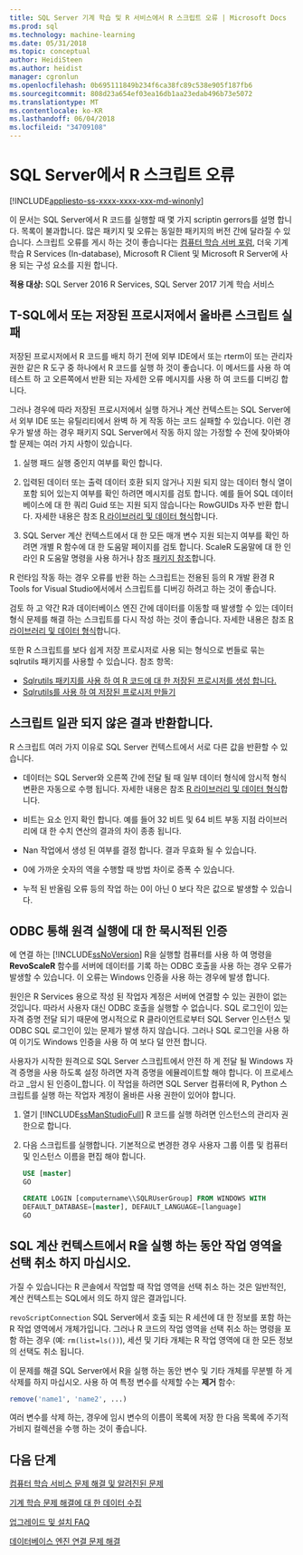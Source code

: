 ```yaml
---
title: SQL Server 기계 학습 및 R 서비스에서 R 스크립트 오류 | Microsoft Docs
ms.prod: sql
ms.technology: machine-learning
ms.date: 05/31/2018
ms.topic: conceptual
author: HeidiSteen
ms.author: heidist
manager: cgronlun
ms.openlocfilehash: 0b695111849b234f6ca38fc89c538e905f187fb6
ms.sourcegitcommit: 808d23a654ef03ea16db1aa23edab496b73e5072
ms.translationtype: MT
ms.contentlocale: ko-KR
ms.lasthandoff: 06/04/2018
ms.locfileid: "34709108"
---
```

# <a name="r-scripting-errors-in-sql-server"></a>SQL Server에서 R 스크립트 오류
[!INCLUDE[appliesto-ss-xxxx-xxxx-xxx-md-winonly](../includes/appliesto-ss-xxxx-xxxx-xxx-md-winonly.md)]

이 문서는 SQL Server에서 R 코드를 실행할 때 몇 가지 scriptin gerrors를 설명 합니다. 목록이 불과합니다. 많은 패키지 및 오류는 동일한 패키지의 버전 간에 달라질 수 있습니다. 스크립트 오류를 게시 하는 것이 좋습니다는 [컴퓨터 학습 서버 포럼](https://social.msdn.microsoft.com/Forums/home?category=MicrosoftR), 더욱 기계 학습 R Services (In-database), Microsoft R Client 및 Microsoft R Server에 사용 되는 구성 요소를 지원 합니다.

**적용 대상:** SQL Server 2016 R Services, SQL Server 2017 기계 학습 서비스


## <a name="valid-script-fails-in-t-sql-or-in-stored-procedures"></a>T-SQL에서 또는 저장된 프로시저에서 올바른 스크립트 실패

저장된 프로시저에서 R 코드를 배치 하기 전에 외부 IDE에서 또는 rterm이 또는 관리자 권한 같은 R 도구 중 하나에서 R 코드를 실행 하 것이 좋습니다. 이 메서드를 사용 하 여 테스트 하 고 오른쪽에서 반환 되는 자세한 오류 메시지를 사용 하 여 코드를 디버깅 합니다.

그러나 경우에 따라 저장된 프로시저에서 실행 하거나 계산 컨텍스트는 SQL Server에서 외부 IDE 또는 유틸리티에서 완벽 하 게 작동 하는 코드 실패할 수 있습니다. 이런 경우가 발생 하는 경우 패키지 SQL Server에서 작동 하지 않는 가정할 수 전에 찾아봐야 할 문제는 여러 가지 사항이 있습니다.

1. 실행 패드 실행 중인지 여부를 확인 합니다.

2. 입력된 데이터 또는 출력 데이터 호환 되지 않거나 지원 되지 않는 데이터 형식 열이 포함 되어 있는지 여부를 확인 하려면 메시지를 검토 합니다. 예를 들어 SQL 데이터베이스에 대 한 쿼리 Guid 또는 지원 되지 않습니다는 RowGUIDs 자주 반환 합니다. 자세한 내용은 참조 [R 라이브러리 및 데이터 형식](r/r-libraries-and-data-types.md)합니다.

3. SQL Server 계산 컨텍스트에서 대 한 모든 매개 변수 지원 되는지 여부를 확인 하려면 개별 R 함수에 대 한 도움말 페이지를 검토 합니다. ScaleR 도움말에 대 한 인라인 R 도움말 명령을 사용 하거나 참조 [패키지 참조](https://docs.microsoft.com/r-server/r-reference/revoscaler/revoscaler)합니다.

R 런타임 작동 하는 경우 오류를 반환 하는 스크립트는 전용된 등의 R 개발 환경 R Tools for Visual Studio에서에서 스크립트를 디버깅 하려고 하는 것이 좋습니다.

검토 하 고 약간 R과 데이터베이스 엔진 간에 데이터를 이동할 때 발생할 수 있는 데이터 형식 문제를 해결 하는 스크립트를 다시 작성 하는 것이 좋습니다. 자세한 내용은 참조 [R 라이브러리 및 데이터 형식](r/r-libraries-and-data-types.md)합니다.

또한 R 스크립트를 보다 쉽게 저장 프로시저로 사용 되는 형식으로 번들로 묶는 sqlrutils 패키지를 사용할 수 있습니다. 참조 항목:
* [Sqlrutils 패키지를 사용 하 여 R 코드에 대 한 저장된 프로시저를 생성 합니다.](r/generating-an-r-stored-procedure-for-r-code-using-the-sqlrutils-package.md)
* [Sqlrutils를 사용 하 여 저장된 프로시저 만들기](r/how-to-create-a-stored-procedure-using-sqlrutils.md)

## <a name="script-returns-inconsistent-results"></a>스크립트 일관 되지 않은 결과 반환합니다.

R 스크립트 여러 가지 이유로 SQL Server 컨텍스트에서 서로 다른 값을 반환할 수 있습니다.

- 데이터는 SQL Server와 오른쪽 간에 전달 될 때 일부 데이터 형식에 암시적 형식 변환은 자동으로 수행 됩니다. 자세한 내용은 참조 [R 라이브러리 및 데이터 형식](r/r-libraries-and-data-types.md)합니다.

- 비트는 요소 인지 확인 합니다. 예를 들어 32 비트 및 64 비트 부동 지점 라이브러리에 대 한 수치 연산의 결과의 차이 종종 됩니다.

- Nan 작업에서 생성 된 여부를 결정 합니다. 결과 무효화 될 수 있습니다.

- 0에 가까운 숫자의 역을 수행할 때 방법 차이로 증폭 수 있습니다.

- 누적 된 반올림 오류 등의 작업 하는 0이 아닌 0 보다 작은 값으로 발생할 수 있습니다.

## <a name="implied-authentication-for-remote-execution-via-odbc"></a>ODBC 통해 원격 실행에 대 한 묵시적된 인증

에 연결 하는 [!INCLUDE[ssNoVersion](../includes/ssnoversion-md.md)] R을 실행할 컴퓨터를 사용 하 여 명령을 **RevoScaleR** 함수를 서버에 데이터를 기록 하는 ODBC 호출을 사용 하는 경우 오류가 발생할 수 있습니다. 이 오류는 Windows 인증을 사용 하는 경우에 발생 합니다.

원인은 R Services 용으로 작성 된 작업자 계정은 서버에 연결할 수 있는 권한이 없는 것입니다. 따라서 사용자 대신 ODBC 호출을 실행할 수 없습니다. SQL 로그인이 있는 자격 증명 전달 되기 때문에 명시적으로 R 클라이언트로부터 SQL Server 인스턴스 및 ODBC SQL 로그인이 있는 문제가 발생 하지 않습니다. 그러나 SQL 로그인을 사용 하 여 이기도 Windows 인증을 사용 하 여 보다 덜 안전 합니다.

사용자가 시작한 원격으로 SQL Server 스크립트에서 안전 하 게 전달 될 Windows 자격 증명을 사용 하도록 설정 하려면 자격 증명을 에뮬레이트할 해야 합니다. 이 프로세스 라고 _암시 된 인증이_합니다. 이 작업을 하려면 SQL Server 컴퓨터에 R, Python 스크립트를 실행 하는 작업자 계정이 올바른 사용 권한이 있어야 합니다.

1. 열기 [!INCLUDE[ssManStudioFull](../includes/ssmanstudiofull-md.md)] R 코드를 실행 하려면 인스턴스의 관리자 권한으로 합니다.

2. 다음 스크립트를 실행합니다. 기본적으로 변경한 경우 사용자 그룹 이름 및 컴퓨터 및 인스턴스 이름을 편집 해야 합니다.

    ```SQL
    USE [master]
    GO
    
    CREATE LOGIN [computername\\SQLRUserGroup] FROM WINDOWS WITH
    DEFAULT_DATABASE=[master], DEFAULT_LANGUAGE=[language]
    GO
    ```

## <a name="avoid-clearing-the-workspace-while-youre-running-r-in-a-sql-compute-context"></a>SQL 계산 컨텍스트에서 R을 실행 하는 동안 작업 영역을 선택 취소 하지 마십시오.

가질 수 있습니다는 R 콘솔에서 작업할 때 작업 영역을 선택 취소 하는 것은 일반적인, 계산 컨텍스트는 SQL에서 의도 하지 않은 결과입니다.

`revoScriptConnection` SQL Server에서 호출 되는 R 세션에 대 한 정보를 포함 하는 R 작업 영역에서 개체가입니다. 그러나 R 코드의 작업 영역을 선택 취소 하는 명령을 포함 하는 경우 (예: `rm(list=ls())`), 세션 및 기타 개체는 R 작업 영역에 대 한 모든 정보의 선택도 취소 됩니다.

이 문제를 해결 SQL Server에서 R을 실행 하는 동안 변수 및 기타 개체를 무분별 하 게 삭제를 하지 마십시오. 사용 하 여 특정 변수를 삭제할 수는 **제거** 함수:

```R
remove('name1', 'name2', ...)
```

여러 변수를 삭제 하는, 경우에 임시 변수의 이름이 목록에 저장 한 다음 목록에 주기적 가비지 컬렉션을 수행 하는 것이 좋습니다.



## <a name="next-steps"></a>다음 단계

[컴퓨터 학습 서비스 문제 해결 및 알려진된 문제](machine-learning-troubleshooting-faq.md)

[기계 학습 문제 해결에 대 한 데이터 수집](data-collection-ml-troubleshooting-process.md)

[업그레이드 및 설치 FAQ](r/upgrade-and-installation-faq-sql-server-r-services.md)

[데이터베이스 엔진 연결 문제 해결](../database-engine/configure-windows/troubleshoot-connecting-to-the-sql-server-database-engine.md)
